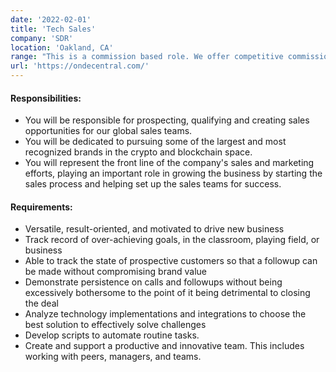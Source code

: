 ```yaml
---
date: '2022-02-01'
title: 'Tech Sales'
company: 'SDR'
location: 'Oakland, CA'
range: "This is a commission based role. We offer competitive commission for a best-in-class, certified product. Responsibilities: You will be responsible for prospecting, qualifying and creating sales opportunities for Chainalysis’ global sales teams. You will be dedicated to pursuing some of the largest and most recognized brands in the crypto and blockchain space. You will represent the front line of the company's sales and marketing efforts, playing an important role in growing the business by starting the sales process and helping set up the sales teams for success."
url: 'https://ondecentral.com/'
---
```


#### Responsibilities:

- You will be responsible for prospecting, qualifying and creating sales opportunities for our global sales teams.
- You will be dedicated to pursuing some of the largest and most recognized brands in the crypto and blockchain space.
- You will represent the front line of the company's sales and marketing efforts, playing an important role in growing the business by starting the sales process and helping set up the sales teams for success.

#### Requirements:

- Versatile, result-oriented, and motivated to drive new business
- Track record of over-achieving goals, in the classroom, playing field, or business
- Able to track the state of prospective customers so that a followup can be made without compromising brand value
- Demonstrate persistence on calls and followups without being excessively bothersome to the point of it being detrimental to closing the deal
- Analyze technology implementations and integrations to choose the best solution to effectively solve challenges
- Develop scripts to automate routine tasks.
- Create and support a productive and innovative team. This includes working with peers, managers, and teams.
